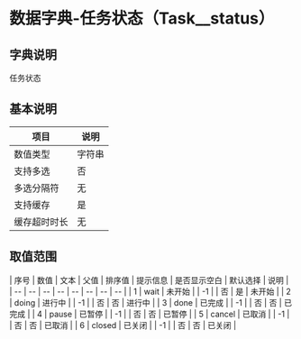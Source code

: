 # 数据字典-任务状态（Task__status）
## 字典说明
任务状态

## 基本说明
| 项目 | 说明 |
| -- | -- |
| 数值类型 | 字符串 |
| 支持多选 | 否 |
| 多选分隔符 | 无 |
| 支持缓存 | 是 |
| 缓存超时时长 | 无 |

## 取值范围
| 序号 | 数值 | 文本 | 父值 | 排序值 | 提示信息 | 是否显示空白 | 默认选择 | 说明 |
| -- | -- | -- | -- | -- | -- | -- | -- |
| 1 | wait | 未开始 |  | -1 |  | 否 | 是 | 未开始 |
| 2 | doing | 进行中 |  | -1 |  | 否 | 否 | 进行中 |
| 3 | done | 已完成 |  | -1 |  | 否 | 否 | 已完成 |
| 4 | pause | 已暂停 |  | -1 |  | 否 | 否 | 已暂停 |
| 5 | cancel | 已取消 |  | -1 |  | 否 | 否 | 已取消 |
| 6 | closed | 已关闭 |  | -1 |  | 否 | 否 | 已关闭 |

